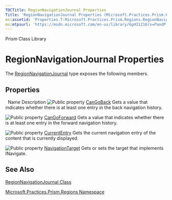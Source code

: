 ```yaml
---
TOCTitle: RegionNavigationJournal Properties
Title: 'RegionNavigationJournal Properties (Microsoft.Practices.Prism.Regions)'
ms:assetid: 'Properties.T:Microsoft.Practices.Prism.Regions.RegionNavigationJournal'
ms:mtpsurl: 'https://msdn.microsoft.com/en-us/library/Gg431216(v=PandP.50)'
---
```


Prism Class Library

RegionNavigationJournal Properties
==================================


The [RegionNavigationJournal](https://msdn.microsoft.com/t:microsoft.practices.prism.regions.regionnavigationjournal) type exposes the following members.

Properties
----------

<span id="propertyTableToggle"></span>
 
Name
Description
![](https://msdn.microsoft.com/en-us/Gg431216.pubproperty(en-us,PandP.50).gif "Public property")
[CanGoBack](https://msdn.microsoft.com/p:microsoft.practices.prism.regions.regionnavigationjournal.cangoback)
Gets a value that indicates whether there is at least one entry in the back navigation history.

![](https://msdn.microsoft.com/en-us/Gg431216.pubproperty(en-us,PandP.50).gif "Public property")
[CanGoForward](https://msdn.microsoft.com/p:microsoft.practices.prism.regions.regionnavigationjournal.cangoforward)
Gets a value that indicates whether there is at least one entry in the forward navigation history.

![](https://msdn.microsoft.com/en-us/Gg431216.pubproperty(en-us,PandP.50).gif "Public property")
[CurrentEntry](https://msdn.microsoft.com/p:microsoft.practices.prism.regions.regionnavigationjournal.currententry)
Gets the current navigation entry of the content that is currently displayed.

![](https://msdn.microsoft.com/en-us/Gg431216.pubproperty(en-us,PandP.50).gif "Public property")
[NavigationTarget](https://msdn.microsoft.com/p:microsoft.practices.prism.regions.regionnavigationjournal.navigationtarget)
Gets or sets the target that implements INavigate.

See Also
--------

<span id="seeAlsoToggle"></span>
[RegionNavigationJournal Class](https://msdn.microsoft.com/t:microsoft.practices.prism.regions.regionnavigationjournal)

[Microsoft.Practices.Prism.Regions Namespace](https://msdn.microsoft.com/n:microsoft.practices.prism.regions)
